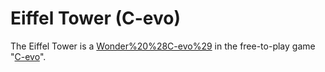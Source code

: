 # Eiffel Tower (C-evo)

The Eiffel Tower is a [Wonder%20%28C-evo%29](Wonder) in the free-to-play game "[C-evo](C-evo)".